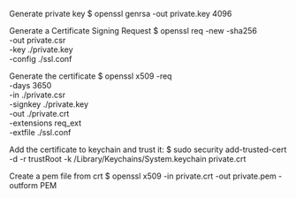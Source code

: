 Generate private key
$ openssl genrsa -out private.key 4096

Generate a Certificate Signing Request
$ openssl req -new -sha256 \
    -out private.csr \
    -key ./private.key \
    -config ./ssl.conf

Generate the certificate
$ openssl x509 -req \
    -days 3650 \
    -in ./private.csr \
    -signkey ./private.key \
    -out ./private.crt \
    -extensions req_ext \
    -extfile ./ssl.conf

Add the certificate to keychain and trust it:
$ sudo security add-trusted-cert -d -r trustRoot -k /Library/Keychains/System.keychain private.crt

Create a pem file from crt
$ openssl x509 -in private.crt -out private.pem -outform PEM